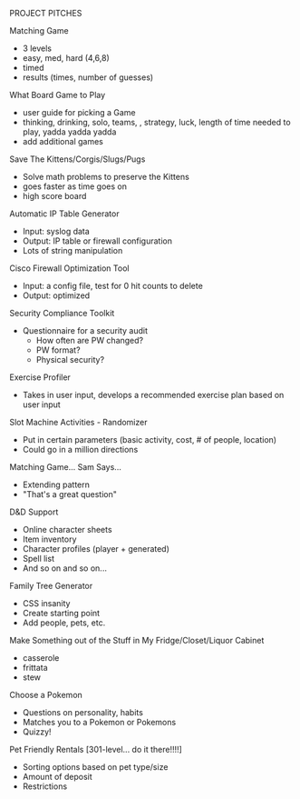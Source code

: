PROJECT PITCHES

Matching Game
  - 3 levels
  - easy, med, hard (4,6,8)
  - timed
  - results (times, number of guesses)

What Board Game to Play
  - user guide for picking a Game
  - thinking, drinking, solo, teams, , strategy, luck, length of time needed to play, yadda yadda yadda
  - add additional games

Save The Kittens/Corgis/Slugs/Pugs
  - Solve math problems to preserve the Kittens
  - goes faster as time goes on
  - high score board

Automatic IP Table Generator
  - Input: syslog data
  - Output: IP table or firewall configuration
  - Lots of string manipulation

Cisco Firewall Optimization Tool
  - Input: a config file, test for 0 hit counts to delete
  - Output: optimized

Security Compliance Toolkit
  - Questionnaire for a security audit
    - How often are PW changed?
    - PW format?
    - Physical security?

Exercise Profiler
  - Takes in user input, develops a recommended exercise plan based on user input

Slot Machine Activities - Randomizer
  - Put in certain parameters (basic activity, cost, # of people, location)
  - Could go in a million directions

Matching Game... Sam Says...
  - Extending pattern
  - "That's a great question"

D&D Support
  - Online character sheets
  - Item inventory
  - Character profiles (player + generated)
  - Spell list
  - And so on and so on...

Family Tree Generator
  - CSS insanity
  - Create starting point
  - Add people, pets, etc.

Make Something out of the Stuff in My Fridge/Closet/Liquor Cabinet
  - casserole
  - frittata
  - stew

Choose a Pokemon
  - Questions on personality, habits
  - Matches you to a Pokemon or Pokemons
  - Quizzy!






  

Pet Friendly Rentals [301-level... do it there!!!!]
 - Sorting options based on pet type/size
 - Amount of deposit
 - Restrictions
